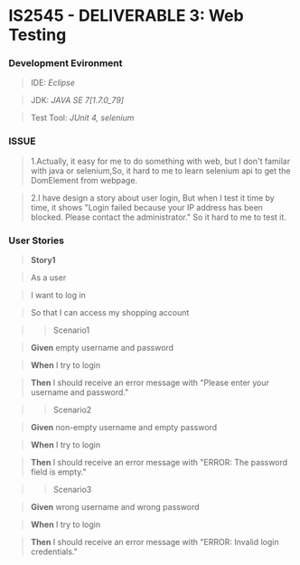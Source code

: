 # IS2545 - DELIVERABLE 3: Web Testing

### Development Evironment

>IDE: *Eclipse*

>JDK: *JAVA SE 7[1.7.0_79]*

>Test Tool: *JUnit 4, selenium*

### ISSUE
>1.Actually, it easy for me to do something with web, but I don't familar with java or selenium,So, it hard to me to learn selenium api to get the DomElement from webpage.

>2.I have design a story about user login, But when I test it time by time, it shows "Login failed because your IP address has been blocked. Please contact the administrator." So it hard to me to test it.

### User Stories
>**Story1**

>As a user

>I want to log in

>So that I can access my shopping account

>>Scenario1

>**Given** empty username and password

>**When** I try to login

>**Then** I should receive an error message with "Please enter your username and password."

>>Scenario2 

>**Given** non-empty username and empty password

>**When** I try to login

>**Then** I should receive an error message with "ERROR: The password field is empty."

>>Scenario3   

>**Given** wrong username and wrong password

>**When** I try to login

>**Then** I should receive an error message with "ERROR: Invalid login credentials."
